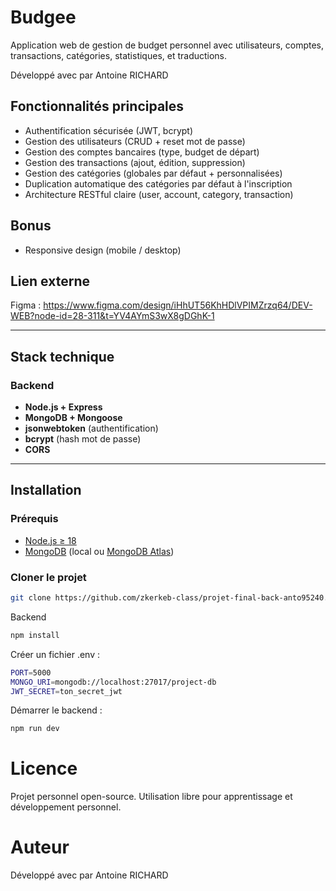 # Budgee

Application web de gestion de budget personnel avec utilisateurs, comptes, transactions, catégories, statistiques, et traductions.

Développé avec par Antoine RICHARD

## Fonctionnalités principales

- Authentification sécurisée (JWT, bcrypt)
- Gestion des utilisateurs (CRUD + reset mot de passe)
- Gestion des comptes bancaires (type, budget de départ)
- Gestion des transactions (ajout, édition, suppression)
- Gestion des catégories (globales par défaut + personnalisées)
- Duplication automatique des catégories par défaut à l'inscription
- Architecture RESTful claire (user, account, category, transaction)

## Bonus

- Responsive design (mobile / desktop)

## Lien externe

Figma : https://www.figma.com/design/iHhUT56KhHDlVPIMZrzq64/DEV-WEB?node-id=28-311&t=YV4AYmS3wX8gDGhK-1

---

## Stack technique

### Backend

- **Node.js + Express**
- **MongoDB + Mongoose**
- **jsonwebtoken** (authentification)
- **bcrypt** (hash mot de passe)
- **CORS**

---

## Installation

### Prérequis

- [Node.js ≥ 18](https://nodejs.org/)
- [MongoDB](https://www.mongodb.com/try/download/community) (local ou [MongoDB Atlas](https://www.mongodb.com/cloud/atlas))

### Cloner le projet

```bash
git clone https://github.com/zkerkeb-class/projet-final-back-anto95240.git
```

Backend
```bash
npm install
```
Créer un fichier .env :

```bash
PORT=5000
MONGO_URI=mongodb://localhost:27017/project-db
JWT_SECRET=ton_secret_jwt
```

Démarrer le backend :
```bash
npm run dev
```

# Licence
Projet personnel open-source. Utilisation libre pour apprentissage et développement personnel.

# Auteur
Développé avec par Antoine RICHARD
